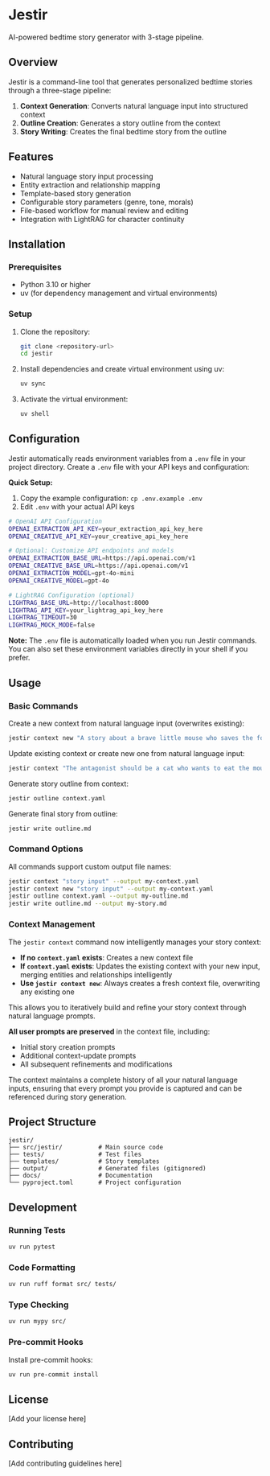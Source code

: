 # Jestir

AI-powered bedtime story generator with 3-stage pipeline.

## Overview

Jestir is a command-line tool that generates personalized bedtime stories through a three-stage pipeline:

1. **Context Generation**: Converts natural language input into structured context
2. **Outline Creation**: Generates a story outline from the context
3. **Story Writing**: Creates the final bedtime story from the outline

## Features

- Natural language story input processing
- Entity extraction and relationship mapping
- Template-based story generation
- Configurable story parameters (genre, tone, morals)
- File-based workflow for manual review and editing
- Integration with LightRAG for character continuity

## Installation

### Prerequisites

- Python 3.10 or higher
- uv (for dependency management and virtual environments)

### Setup

1. Clone the repository:
   ```bash
   git clone <repository-url>
   cd jestir
   ```

2. Install dependencies and create virtual environment using uv:
   ```bash
   uv sync
   ```

3. Activate the virtual environment:
   ```bash
   uv shell
   ```

## Configuration

Jestir automatically reads environment variables from a `.env` file in your project directory. Create a `.env` file with your API keys and configuration:

**Quick Setup:**
1. Copy the example configuration: `cp .env.example .env`
2. Edit `.env` with your actual API keys

```bash
# OpenAI API Configuration
OPENAI_EXTRACTION_API_KEY=your_extraction_api_key_here
OPENAI_CREATIVE_API_KEY=your_creative_api_key_here

# Optional: Customize API endpoints and models
OPENAI_EXTRACTION_BASE_URL=https://api.openai.com/v1
OPENAI_CREATIVE_BASE_URL=https://api.openai.com/v1
OPENAI_EXTRACTION_MODEL=gpt-4o-mini
OPENAI_CREATIVE_MODEL=gpt-4o

# LightRAG Configuration (optional)
LIGHTRAG_BASE_URL=http://localhost:8000
LIGHTRAG_API_KEY=your_lightrag_api_key_here
LIGHTRAG_TIMEOUT=30
LIGHTRAG_MOCK_MODE=false
```

**Note:** The `.env` file is automatically loaded when you run Jestir commands. You can also set these environment variables directly in your shell if you prefer.

## Usage

### Basic Commands

Create a new context from natural language input (overwrites existing):
```bash
jestir context new "A story about a brave little mouse who saves the forest"
```

Update existing context or create new one from natural language input:
```bash
jestir context "The antagonist should be a cat who wants to eat the mouse."
```

Generate story outline from context:
```bash
jestir outline context.yaml
```

Generate final story from outline:
```bash
jestir write outline.md
```

### Command Options

All commands support custom output file names:
```bash
jestir context "story input" --output my-context.yaml
jestir context new "story input" --output my-context.yaml
jestir outline context.yaml --output my-outline.md
jestir write outline.md --output my-story.md
```

### Context Management

The `jestir context` command now intelligently manages your story context:

- **If no `context.yaml` exists**: Creates a new context file
- **If `context.yaml` exists**: Updates the existing context with your new input, merging entities and relationships intelligently
- **Use `jestir context new`**: Always creates a fresh context file, overwriting any existing one

This allows you to iteratively build and refine your story context through natural language prompts.

**All user prompts are preserved** in the context file, including:
- Initial story creation prompts
- Additional context-update prompts
- All subsequent refinements and modifications

The context maintains a complete history of all your natural language inputs, ensuring that every prompt you provide is captured and can be referenced during story generation.

## Project Structure

```
jestir/
├── src/jestir/          # Main source code
├── tests/               # Test files
├── templates/           # Story templates
├── output/              # Generated files (gitignored)
├── docs/                # Documentation
└── pyproject.toml       # Project configuration
```

## Development

### Running Tests

```bash
uv run pytest
```

### Code Formatting

```bash
uv run ruff format src/ tests/
```

### Type Checking

```bash
uv run mypy src/
```

### Pre-commit Hooks

Install pre-commit hooks:
```bash
uv run pre-commit install
```

## License

[Add your license here]

## Contributing

[Add contributing guidelines here]
